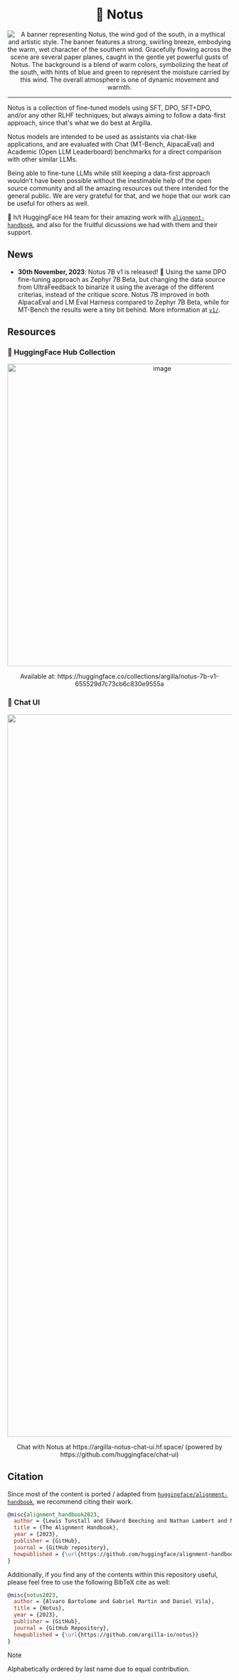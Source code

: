 <div align="center">
  <h1>💨 Notus</h1>
  <img src="https://github.com/argilla-io/notus/assets/36760800/d50bbae1-16ec-40c5-8254-5c4ea60435da" alt="A banner representing Notus, the wind god of the south, in a mythical and artistic style. The banner features a strong, swirling breeze, embodying the warm, wet character of the southern wind. Gracefully flowing across the scene are several paper planes, caught in the gentle yet powerful gusts of Notus. The background is a blend of warm colors, symbolizing the heat of the south, with hints of blue and green to represent the moisture carried by this wind. The overall atmosphere is one of dynamic movement and warmth."/>
</div>

---

Notus is a collection of fine-tuned models using SFT, DPO, SFT+DPO, and/or any other RLHF techniques; but always aiming to follow a data-first approach, since that's what we do best at Argilla.

Notus models are intended to be used as assistants via chat-like applications, and are evaluated with Chat (MT-Bench, AlpacaEval) and Academic (Open LLM Leaderboard) benchmarks for a direct comparison with other similar LLMs.

Being able to fine-tune LLMs while still keeping a data-first approach wouldn't have been possible without the inestimable help of the open source community and all the amazing resources out there intended for the general public. We are very grateful for that, and we hope that our work can be useful for others as well.

🎩 h/t HuggingFace H4 team for their amazing work with [`alignment-handbook`](https://github.com/huggingface/alignment-handbook), and also for the fruitful dicussions we had with them and their support.

## News

* **30th November, 2023**: Notus 7B v1 is released! 🎉 Using the same DPO fine-tuning approach as Zephyr 7B Beta, but changing the data source from UltraFeedback to binarize it using the average of the different criterias, instead of the critique score. Notus 7B improved in both AlpacaEval and LM Eval Harness compared to Zephyr 7B Beta, while for MT-Bench the results were a tiny bit behind. More information at [`v1/`](./v1/).

## Resources

### 🤗 HuggingFace Hub Collection

<div align="center">
  <img width="680" alt="image" src="https://github.com/argilla-io/notus/assets/36760800/08876ba2-ee55-4b80-9256-e0809fb2baf0">
  <p>Available at: https://huggingface.co/collections/argilla/notus-7b-v1-655529d7c73cb6c830e9555a</p>
</div>

### 💬 Chat UI

<div align="center">
  <img width="1624" alt="image" src="https://github.com/argilla-io/notus/assets/36760800/a950f7f2-74ea-4873-a314-3afd1d4d7ac8">
  <p>Chat with Notus at https://argilla-notus-chat-ui.hf.space/ (powered by https://github.com/huggingface/chat-ui)</p>
</div>

## Citation

Since most of the content is ported / adapted from [`huggingface/alignment-handbook`](https://github.com/huggingface/alignment-handbook), we recommend citing their work.

```bibtex
@misc{alignment_handbook2023,
  author = {Lewis Tunstall and Edward Beeching and Nathan Lambert and Nazneen Rajani and Alexander M. Rush and Thomas Wolf},
  title = {The Alignment Handbook},
  year = {2023},
  publisher = {GitHub},
  journal = {GitHub repository},
  howpublished = {\url{https://github.com/huggingface/alignment-handbook}}
}
```

Additionally, if you find any of the contents within this repository useful, please feel free to use the following BibTeX cite as well:

```bibtex
@misc{notus2023,
  author = {Alvaro Bartolome and Gabriel Martin and Daniel Vila},
  title = {Notus},
  year = {2023},
  publisher = {GitHub},
  journal = {GitHub Repository},
  howpublished = {\url{https://github.com/argilla-io/notus}}
}
```

> [!NOTE]
> Alphabetically ordered by last name due to equal contribution.
